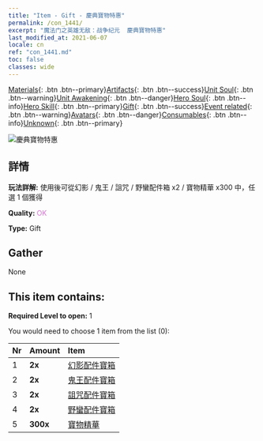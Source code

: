 ```yaml
---
title: "Item - Gift - 慶典寶物特惠"
permalink: /con_1441/
excerpt: "魔法门之英雄无敌：战争纪元  慶典寶物特惠"
last_modified_at: 2021-06-07
locale: cn
ref: "con_1441.md"
toc: false
classes: wide
---
```

 [Materials](/ItemsCN/){: .btn .btn--primary}[Artifacts](/ItemsCN/Artifacts/){: .btn .btn--success}[Unit Soul](/ItemsCN/UnitSoul/){: .btn .btn--warning}[Unit Awakening](/ItemsCN/UnitAwakening/){: .btn .btn--danger}[Hero Soul](/ItemsCN/HeroSoul/){: .btn .btn--info}[Hero Skill](/ItemsCN/HeroSkill/){: .btn .btn--primary}[Gift](/ItemsCN/Gift/){: .btn .btn--success}[Event related](/ItemsCN/Events/){: .btn .btn--warning}[Avatars](/ItemsCN/Avatars/){: .btn .btn--danger}[Consumables](/ItemsCN/Consumables/){: .btn .btn--info}[Unknown](/ItemsCN/Unknown/){: .btn .btn--primary}

 ![慶典寶物特惠](/images/t/i_907055.png)

## 詳情
 **玩法詳解:** 使用後可從幻影 / 鬼王 / 詛咒 / 野蠻配件箱 x2 / 寶物精華 x300 中，任選 1 個獲得

 **Quality:** <span style="color: #DA70D6">OK</span>

 **Type:** Gift

## Gather

  None

## This item contains:

 **Required Level to open:** 1

 You would need to choose 1 item from the list (0):

  | Nr | Amount |     Item    |
  |:---|:-------|:------------|
  | 1 |  **2x** | [幻影配件寶箱](/cn/Items/con_1339/) |  | 
  | 2 |  **2x** | [鬼王配件寶箱](/cn/Items/con_1340/) |  | 
  | 3 |  **2x** | [詛咒配件寶箱](/cn/Items/con_1341/) |  | 
  | 4 |  **2x** | [野蠻配件寶箱](/cn/Items/con_1342/) |  | 
  | 5 |  **300x** | [寶物精華](/cn/Items/con_905/) |  | 
